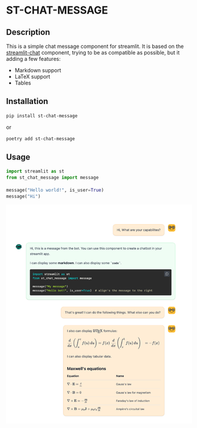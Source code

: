 # ST-CHAT-MESSAGE

## Description

This is a simple chat message component for streamlit. It is based on the [streamlit-chat](https://github.com/AI-Yash/st-chat) component, trying to be as compatible as possible, but it adding a few features:

- Markdown support
- LaTeX support
- Tables

## Installation

```bash
pip install st-chat-message
```

or

```bash
poetry add st-chat-message
```
## Usage

```python
import streamlit as st
from st_chat_message import message

message("Hello world!", is_user=True)
message("Hi")
```

![img.png](img.png)